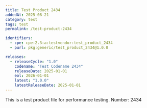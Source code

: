 ```yaml
---
title: Test Product 2434
addedAt: 2025-08-21
category: test
tags: test
permalink: /test-product-2434

identifiers:
  - cpe: cpe:2.3:a:testvendor:test_product_2434
  - purl: pkg:generic/test_product_2434@1.0.0

releases:
  - releaseCycle: "1.0"
    codename: "Test Codename 2434"
    releaseDate: 2025-01-01
    eol: 2026-01-01
    latest: "1.0.0"
    latestReleaseDate: 2025-01-01
---
```


This is a test product file for performance testing. Number: 2434
